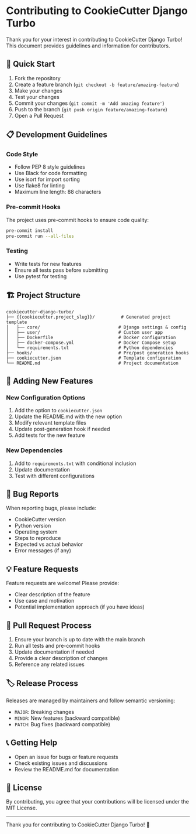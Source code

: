 # Contributing to CookieCutter Django Turbo

Thank you for your interest in contributing to CookieCutter Django Turbo! This document provides guidelines and information for contributors.

## 🚀 Quick Start

1. Fork the repository
2. Create a feature branch (`git checkout -b feature/amazing-feature`)
3. Make your changes
4. Test your changes
5. Commit your changes (`git commit -m 'Add amazing feature'`)
6. Push to the branch (`git push origin feature/amazing-feature`)
7. Open a Pull Request

## 📋 Development Guidelines

### Code Style
- Follow PEP 8 style guidelines
- Use Black for code formatting
- Use isort for import sorting
- Use flake8 for linting
- Maximum line length: 88 characters

### Pre-commit Hooks
The project uses pre-commit hooks to ensure code quality:
```bash
pre-commit install
pre-commit run --all-files
```

### Testing
- Write tests for new features
- Ensure all tests pass before submitting
- Use pytest for testing

## 🏗️ Project Structure

```
cookiecutter-django-turbo/
├── {{cookiecutter.project_slug}}/          # Generated project template
│   ├── core/                              # Django settings & config
│   ├── user/                              # Custom user app
│   ├── Dockerfile                         # Docker configuration
│   ├── docker-compose.yml                 # Docker Compose setup
│   └── requirements.txt                   # Python dependencies
├── hooks/                                 # Pre/post generation hooks
├── cookiecutter.json                      # Template configuration
└── README.md                              # Project documentation
```

## 🔧 Adding New Features

### New Configuration Options
1. Add the option to `cookiecutter.json`
2. Update the README.md with the new option
3. Modify relevant template files
4. Update post-generation hook if needed
5. Add tests for the new feature

### New Dependencies
1. Add to `requirements.txt` with conditional inclusion
2. Update documentation
3. Test with different configurations

## 🐛 Bug Reports

When reporting bugs, please include:
- CookieCutter version
- Python version
- Operating system
- Steps to reproduce
- Expected vs actual behavior
- Error messages (if any)

## 💡 Feature Requests

Feature requests are welcome! Please provide:
- Clear description of the feature
- Use case and motivation
- Potential implementation approach (if you have ideas)

## 📝 Pull Request Process

1. Ensure your branch is up to date with the main branch
2. Run all tests and pre-commit hooks
3. Update documentation if needed
4. Provide a clear description of changes
5. Reference any related issues

## 🏷️ Release Process

Releases are managed by maintainers and follow semantic versioning:
- `MAJOR`: Breaking changes
- `MINOR`: New features (backward compatible)
- `PATCH`: Bug fixes (backward compatible)

## 📞 Getting Help

- Open an issue for bugs or feature requests
- Check existing issues and discussions
- Review the README.md for documentation

## 📄 License

By contributing, you agree that your contributions will be licensed under the MIT License.

---

Thank you for contributing to CookieCutter Django Turbo! 🎉
